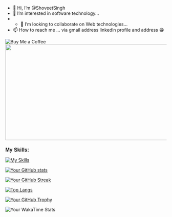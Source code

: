 - 👋 Hi, I’m @ShoveetSingh
- 👀 I’m interested in software technology...
- - 💞️ I’m looking to collaborate on Web technologies...
- 📫 How to reach me ... via gmail address linkedln profile and address 😁

<img src="https://www.buymeacoffee.com/assets/img/custom_images/yellow_img.png" alt="Buy Me a Coffee">

<!---
ShoveetSingh/ShoveetSingh is a ✨ special ✨ repository because its `README.md` (this file) appears on your GitHub profile.
You can click the Preview link to take a look at your changes.
--->

<div align="left">
  <img src= "https://media.giphy.com/media/1n92hYPiFQ0efcCtrF/giphy.gif"   width="600" height="300"/>
</div>

<div>
  <h1 style="font-family:Arial, sans-serif; font-size:16; font-weight:bold;">My Skills:</h1>
</div>


  [![My Skills](https://skillicons.dev/icons?i=py,react,tailwind,solidity,nodejs,git,php,mysql,mongodb,supabase,express,ts)](https://skillicons.dev)


[![Your GitHub stats](https://github-readme-stats.vercel.app/api?username=ShoveetSingh&show_icons=true&count_private=true&bg_color=000000&title_color=ffffff&text_color=ffff00&icon_color=ffffff)](https://github.com/anuraghazra/github-readme-stats)


[![Your GitHub Streak](https://github-readme-streak-stats.herokuapp.com/?user=ShoveetSingh&background=000000&fire=DD2727&ring=DD2727&currStreakLabel=FFD700&sideNums=DD2727&currStreakNum=FFD700&sideLabels=FFD700&dates=FFD700&currStreak=FFD700)](https://github.com/DenverCoder1/github-readme-streak-stats)

[![Top Langs](https://github-readme-stats.vercel.app/api/top-langs/?username=ShoveetSingh&bg_color=000000&title_color=ffffff&text_color=DD2727&icon_color=DD2727)](https://github.com/anuraghazra/github-readme-stats)


[![Your GitHub Trophy](https://github-profile-trophy.vercel.app/?username=ShoveetSingh&theme=darkhub&no-bg=true&no-frame=true&column=7&row=1&margin-w=15&margin-h=15&title=Commit,Repositories,Followers,Issues,PullRequest,Contributions&title-color=FFD700&icon-color=FFD700)](https://github.com/ryo-ma/github-profile-trophy)

![Your WakaTime Stats](https://github-readme-stats.vercel.app/api/wakatime?username=shoveet&bg_color=000000&title_color=ffffff&text_color=FFD700&icon_color=FFD700)




